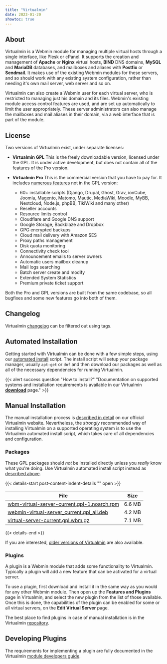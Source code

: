 ```yaml
---
title: "Virtualmin"
date: 2023-01-20
showtoc: true
---
```

## About

Virtualmin is a Webmin module for managing multiple virtual hosts through a single interface, like Plesk or cPanel. It supports the creation and management of **Apache** or **Nginx** virtual hosts, **BIND** DNS domains, **MySQL** and **MariaDB** databases, and mailboxes and aliases with **Postfix** or **Sendmail**. It makes use of the existing Webmin modules for these servers, and so should work with any existing system configuration, rather than needing it's own mail server, web server and so on.

Virtualmin can also create a Webmin user for each virtual server, who is restricted to managing just his domain and its files. Webmin's existing module access control features are used, and are set up automatically to limit the user appropriately. These server administrators can also manage the mailboxes and mail aliases in their domain, via a web interface that is part of the module.

## License

Two versions of Virtualmin exist, under separate licenses:

* **Virtualmin GPL**
    This is the freely downloadable version, licensed under the GPL. It is under active development, but does not contain all of the features of the Pro version.
* **Virtualmin Pro**
    This is the commercial version that you have to pay for. It includes [numerous features](https://www.virtualmin.com/professional/) not in the GPL version:
      
    - 60+ installable scripts (Django, Drupal, Ghost, Grav, ionCube, Joomla, Magento, Matomo, Mautic, MediaWiki, Moodle, MyBB, Nextcloud, Node.js, phpBB, TikiWiki and many other)
    - Reseller accounts
    - Resource limits control
    - Cloudflare and Google DNS support
    - Google Storage, Backblaze and Dropbox
    - GPG encrypted backups
    - Cloud mail delivery with Amazon SES
    - Proxy paths management
    - Disk quota monitoring
    - Connectivity check tool
    - Announcement emails to server owners
    - Automatic users mailbox cleanup
    - Mail logs searching
    - Batch server create and modify
    - Extended System Statistics
    - Premium private ticket support

Both the Pro and GPL versions are built from the same codebase, so all bugfixes and some new features go into both of them.

## Changelog

Virtualmin [changelog](/tags/virtualmin-changelog/) can be filtered out using tags.

## Automated Installation

Getting started with Virtualmin can be done with a few simple steps, using our [automated install](https://software.virtualmin.com/gpl/scripts/virtualmin-install.sh) script. The install script will setup your package manager, usually `apt-get` or `dnf` and then download our packages as well as all of the necessary dependencies for running Virtualmin.

{{< alert success question "How to install?" "Documentation on supported systems and installation requirements is available in our Virtualmin **[download](https://www.virtualmin.com/download/)** page." >}}

## Manual Installation

The manual installation process is [described in detail](https://www.virtualmin.com/documentation/installation/manual/) on our official Virtualmin website. Nevertheless, the *strongly* recommended way of installing Virtualmin on a supported operating system is to use the Virtualmin automated install script, which takes care of all dependencies and configuration.

### Packages

These GPL packages should _not_ be installed directly unless you _really_ know what you're doing. Use Virtualmin automated install script instead as [described above](#automated-installation).

{{< details-start post-content-indent-details "<i class='wm wm-download'></i>" open >}}

| File                       | Size |
| -------------------------- | -----|
|[wbm-virtual-server-current.gpl-1.noarch.rpm](https://download.webmin.com/download/virtualmin/wbm-virtual-server-7.30.8.gpl-1.noarch.rpm) | 6.6 MB |
|[webmin-virtual-server_current.gpl_all.deb](https://download.webmin.com/download/virtualmin/webmin-virtual-server_7.30.8.gpl_all.deb)     | 4.2 MB |
|[virtual-server-current.gpl.wbm.gz](https://download.webmin.com/download/virtualmin/virtual-server-7.30.8.gpl.wbm.gz)                     | 7.1 MB |

{{< details-end >}}

If you are interested, [older versions of Virtualmin](https://download.webmin.com/download/virtualmin/) are also available.

### Plugins

A plugin is a Webmin module that adds some functionality to Virtualmin. Typically a plugin will add a new feature that can be activated for a virtual server.

To use a plugin, first download and install it in the same way as you would for any other Webmin module. Then open up the **Features and Plugins** page in Virtualmin, and select the new plugin from the list of those available. Once this is done, the capabilities of the plugin can be enabled for some or all virtual servers, on the **Edit Virtual Server** page.

The best place to find plugins in case of manual installation is in the Virtualmin [repository](https://software.virtualmin.com/gpl/).

## Developing Plugins

The requirements for implementing a plugin are fully documented in the Virtualmin [module developers guide](https://www.virtualmin.com/documentation/developer/plugins/).
